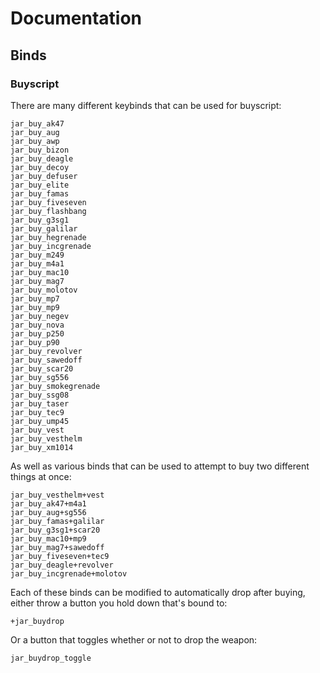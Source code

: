# Documentation

## Binds

### Buyscript

There are many different keybinds that can be used for buyscript:

```
jar_buy_ak47
jar_buy_aug
jar_buy_awp
jar_buy_bizon
jar_buy_deagle
jar_buy_decoy
jar_buy_defuser
jar_buy_elite
jar_buy_famas
jar_buy_fiveseven
jar_buy_flashbang
jar_buy_g3sg1
jar_buy_galilar
jar_buy_hegrenade
jar_buy_incgrenade
jar_buy_m249
jar_buy_m4a1
jar_buy_mac10
jar_buy_mag7
jar_buy_molotov
jar_buy_mp7
jar_buy_mp9
jar_buy_negev
jar_buy_nova
jar_buy_p250
jar_buy_p90
jar_buy_revolver
jar_buy_sawedoff
jar_buy_scar20
jar_buy_sg556
jar_buy_smokegrenade
jar_buy_ssg08
jar_buy_taser
jar_buy_tec9
jar_buy_ump45
jar_buy_vest
jar_buy_vesthelm
jar_buy_xm1014
```

As well as various binds that can be used to attempt to buy two different things at once:

```
jar_buy_vesthelm+vest
jar_buy_ak47+m4a1
jar_buy_aug+sg556
jar_buy_famas+galilar
jar_buy_g3sg1+scar20
jar_buy_mac10+mp9
jar_buy_mag7+sawedoff
jar_buy_fiveseven+tec9
jar_buy_deagle+revolver
jar_buy_incgrenade+molotov
```

Each of these binds can be modified to automatically drop after buying, either throw a button you hold down that's bound to:

```
+jar_buydrop
```

Or a button that toggles whether or not to drop the weapon:

```
jar_buydrop_toggle
```
